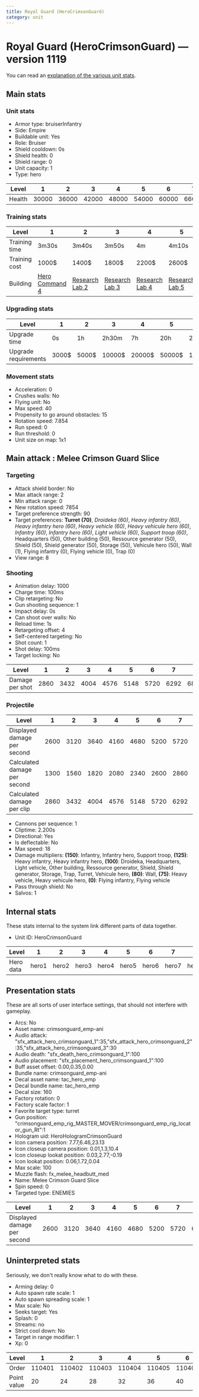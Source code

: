 ```yaml
---
title: Royal Guard (HeroCrimsonGuard)
category: unit
---
```


# Royal Guard (HeroCrimsonGuard) — version 1119

You can read an [explanation  of the various unit stats](unitexplained.md).

## Main stats

### Unit stats

  * Armor type: bruiserInfantry
  * Side: Empire
  * Buildable unit: Yes
  * Role: Bruiser
  * Shield cooldown: 0s
  * Shield health: 0
  * Shield range: 0
  * Unit capacity: 1
  * Type: hero

|Level |1    |2    |3    |4    |5    |6    |7    |8    |9    |10   |
|------|-----|-----|-----|-----|-----|-----|-----|-----|-----|-----|
|Health|30000|36000|42000|48000|54000|60000|66000|72000|78000|90000|


### Training stats

|Level        |1                                           |2                                      |3                                      |4                                      |5                                      |6                                      |7                                      |8                                      |9                                      |10                                      |
|-------------|--------------------------------------------|---------------------------------------|---------------------------------------|---------------------------------------|---------------------------------------|---------------------------------------|---------------------------------------|---------------------------------------|---------------------------------------|----------------------------------------|
|Training time|3m30s                                       |3m40s                                  |3m50s                                  |4m                                     |4m10s                                  |4m20s                                  |4m30s                                  |9m20s                                  |9m40s                                  |10m                                     |
|Training cost|1000$                                       |1400$                                  |1800$                                  |2200$                                  |2600$                                  |3000$                                  |3400$                                  |4000$                                  |4200$                                  |4600$                                   |
|Building     |[Hero Command 4](empireTacticalCommand.html)|[Research Lab 2](empireOffenseLab.html)|[Research Lab 3](empireOffenseLab.html)|[Research Lab 4](empireOffenseLab.html)|[Research Lab 5](empireOffenseLab.html)|[Research Lab 6](empireOffenseLab.html)|[Research Lab 7](empireOffenseLab.html)|[Research Lab 8](empireOffenseLab.html)|[Research Lab 9](empireOffenseLab.html)|[Research Lab 10](empireOffenseLab.html)|


### Upgrading stats

|Level               |1    |2    |3     |4     |5     |6      |7      |8      |9       |10      |
|--------------------|-----|-----|------|------|------|-------|-------|-------|--------|--------|
|Upgrade time        |0s   |1h   |2h30m |7h    |20h   |2d12h  |4d     |6d     |1w1d    |1w5d    |
|Upgrade requirements|3000$|5000$|10000$|20000$|50000$|135000$|225000$|450000$|1500000$|2500000$|


### Movement stats

  * Acceleration: 0
  * Crushes walls: No
  * Flying unit: No
  * Max speed: 40
  * Propensity to go around obstacles: 15
  * Rotation speed: 7.854
  * Run speed: 0
  * Run threshold: 0
  * Unit size on map: 1x1

## Main attack : Melee Crimson Guard Slice

### Targeting

  * Attack shield border: No
  * Max attack range: 2
  * Min attack range: 0
  * New rotation speed: 7854
  * Target preference strength: 90
  * Target preferences: **Turret (70)**, _Droideka (60)_, _Heavy infantry (60)_, _Heavy infantry hero (60)_, _Heavy vehicle (60)_, _Heavy vehicule hero (60)_, _Infantry (60)_, _Infantry hero (60)_, _Light vehicle (60)_, _Support troop (60)_, Headquarters (50), Other building (50), Ressource generator (50), Shield (50), Shield generator (50), Storage (50), Vehicule hero (50), Wall (1), Flying infantry (0), Flying vehicle (0), Trap (0)
  * View range: 8

### Shooting

  * Animation delay: 1000
  * Charge time: 100ms
  * Clip retargeting: No
  * Gun shooting sequence: 1
  * Impact delay: 0s
  * Can shoot over walls: No
  * Reload time: 1s
  * Retargeting offset: 4
  * Self-centered targeting: No
  * Shot count: 1
  * Shot delay: 100ms
  * Target locking: No

|Level          |1   |2   |3   |4   |5   |6   |7   |8   |9   |10  |
|---------------|----|----|----|----|----|----|----|----|----|----|
|Damage per shot|2860|3432|4004|4576|5148|5720|6292|6864|7436|8580|


### Projectile

|Level                       |1   |2   |3   |4   |5   |6   |7   |8   |9   |10  |
|----------------------------|----|----|----|----|----|----|----|----|----|----|
|Displayed damage per second |2600|3120|3640|4160|4680|5200|5720|6240|6760|7800|
|Calculated damage per second|1300|1560|1820|2080|2340|2600|2860|3120|3380|3900|
|Calculated damage per clip  |2860|3432|4004|4576|5148|5720|6292|6864|7436|8580|


  * Cannons per sequence: 1
  * Cliptime: 2.200s
  * Directional: Yes
  * Is deflectable: No
  * Max speed: 18
  * Damage multipliers: **(150)**: Infantry, Infantry hero, Support troop, **(125)**: Heavy infantry, Heavy infantry hero, **(100)**: Droideka, Headquarters, Light vehicle, Other building, Ressource generator, Shield, Shield generator, Storage, Trap, Turret, Vehicule hero, **(80)**: Wall, **(75)**: Heavy vehicle, Heavy vehicule hero, **(0)**: Flying infantry, Flying vehicle
  * Pass through shield: No
  * Salvos: 1

## Internal stats

These stats internal to the system link different parts of data together.

  * Unit ID: HeroCrimsonGuard

|Level    |1    |2    |3    |4    |5    |6    |7    |8    |9    |10    |
|---------|-----|-----|-----|-----|-----|-----|-----|-----|-----|------|
|Hero data|hero1|hero2|hero3|hero4|hero5|hero6|hero7|hero8|hero9|hero10|


## Presentation stats

These are all sorts of user interface settings, that should not interfere with gameplay.

  * Arcs: No
  * Asset name: crimsonguard_emp-ani
  * Audio attack: "sfx_attack_hero_crimsonguard_1":35,"sfx_attack_hero_crimsonguard_2":35,"sfx_attack_hero_crimsonguard_3":30
  * Audio death: "sfx_death_hero_crimsonguard_1":100
  * Audio placement: "sfx_placement_hero_crimsonguard_1":100
  * Buff asset offset: 0.00,0.35,0.00
  * Bundle name: crimsonguard_emp-ani
  * Decal asset name: tac_hero_emp
  * Decal bundle name: tac_hero_emp
  * Decal size: 160
  * Factory rotation: 0
  * Factory scale factor: 1
  * Favorite target type: turret
  * Gun position: "crimsonguard_emp_rig_MASTER_MOVER/crimsonguard_emp_rig_locator_gun_Rt":1
  * Hologram uid: HeroHologramCrimsonGuard
  * Icon camera position: 7.77,6.46,23.13
  * Icon closeup camera position: 0.01,1.3,10.4
  * Icon closeup lookat position: 0.03,2.77,-0.19
  * Icon lookat position: 0.06,1.72,0.04
  * Max scale: 100
  * Muzzle flash: fx_melee_headbutt_med
  * Name: Melee Crimson Guard Slice
  * Spin speed: 0
  * Targeted type: ENEMIES

|Level                      |1   |2   |3   |4   |5   |6   |7   |8   |9   |10  |
|---------------------------|----|----|----|----|----|----|----|----|----|----|
|Displayed damage per second|2600|3120|3640|4160|4680|5200|5720|6240|6760|7800|


## Uninterpreted stats

Seriously, we don't really know what to do with these.

  * Arming delay: 0
  * Auto spawn rate scale: 1
  * Auto spawn spreading scale: 1
  * Max scale: No
  * Seeks target: Yes
  * Splash: 0
  * Streams: no
  * Strict cool down: No
  * Target in range modifier: 1
  * Xp: 0

|Level      |1     |2     |3     |4     |5     |6     |7     |8     |9     |10    |
|-----------|------|------|------|------|------|------|------|------|------|------|
|Order      |110401|110402|110403|110404|110405|110406|110407|110408|110409|110410|
|Point value|20    |24    |28    |32    |36    |40    |44    |48    |52    |60    |


